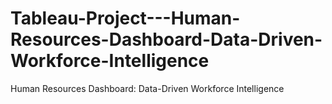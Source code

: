 # Tableau-Project---Human-Resources-Dashboard-Data-Driven-Workforce-Intelligence
Human Resources Dashboard: Data-Driven Workforce Intelligence
